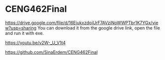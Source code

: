 # CENG462Final
https://drive.google.com/file/d/16EjukxzdoiUrF7AVziNoWWPTbr1K7YGx/view?usp=sharing
You can download it from the google drive link, open the file and run it with exe.

https://youtu.be/v2W-_U_V1t4

https://github.com/SinaErdem/CENG462Final
